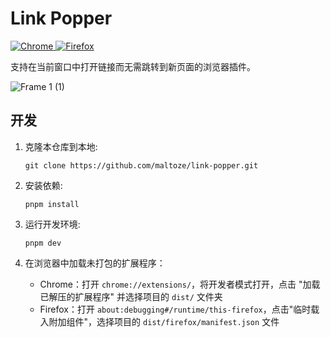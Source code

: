 # Link Popper
<p>
  <a href="https://chrome.google.com/webstore/detail/link-popper/icejebfpfnhgpdlchhfjpdnddcdamoje" target="_blank">
    <img alt="Chrome" src="https://img.shields.io/chrome-web-store/v/icejebfpfnhgpdlchhfjpdnddcdamoje?logo=google-chrome&link=https%3A%2F%2Fchrome.google.com%2Fwebstore%2Fdetail%2Flink-popper%2Ficejebfpfnhgpdlchhfjpdnddcdamoje" />
  </a>
  <a href="https://addons.mozilla.org/firefox/addon/link-popper/" target="_blank">
    <img alt="Firefox" src="https://img.shields.io/amo/v/link-popper?logo=firefox&link=https%3A%2F%2Faddons.mozilla.org%2Ffirefox%2Faddon%2Flink-popper%2F" />
  </a>
</p>


支持在当前窗口中打开链接而无需跳转到新页面的浏览器插件。

![Frame 1 (1)](https://github.com/maltoze/link-popper/assets/18044730/4da607e0-fe07-4028-a143-fa24c1cc2e7c)

## 开发

1. 克隆本仓库到本地:

   ```
   git clone https://github.com/maltoze/link-popper.git
   ```

2. 安装依赖:

   ```
   pnpm install
   ```

3. 运行开发环境:

   ```
   pnpm dev
   ```


4. 在浏览器中加载未打包的扩展程序：

   - Chrome：打开 `chrome://extensions/`，将开发者模式打开，点击 "加载已解压的扩展程序" 并选择项目的 `dist/` 文件夹
   - Firefox：打开 `about:debugging#/runtime/this-firefox`，点击"临时载入附加组件"，选择项目的 `dist/firefox/manifest.json` 文件 
